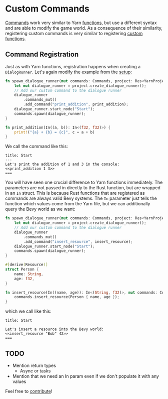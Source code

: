# Custom Commands

[Commands](../yarn_files/commands.md) work very similar to Yarn [functions](../yarn_files/functions.md), but 
use a different syntax and are able to modify the game world. As a consequence of their similarity,
registering custom commands is very similar to registering [custom functions](./custom_functions.md).

## Command Registration

Just as with Yarn functions, registration happens when creating a `DialogRunner`.
Let's again modify the example from the [setup](./setup.md):

```rust
fn spawn_dialogue_runner(mut commands: Commands, project: Res<YarnProject>) {
    let mut dialogue_runner = project.create_dialogue_runner();
    // Add our custom command to the dialogue runner
    dialogue_runner
        .commands_mut()
        .add_command("print_addition", print_addition);
    dialogue_runner.start_node("Start");
    commands.spawn(dialogue_runner);
}

fn print_addition(In((a, b)): In<(f32, f32)>) {
    print!("{a} + {b} = {c}", c = a + b)
}
```

We call the command like this:

```text
title: Start
---
Let's print the addition of 1 and 3 in the console:
<<print_addition 1 3>>
===
```

You will have seen one crucial difference to Yarn functions immediately.
The parameters are not passed in directly to the Rust function, but are wrapped in an `In` struct.
This is because Rust functions that are registered as commands are always valid Bevy systems. 
The `In` parameter just tells the function which values come from the Yarn file, but we can additionally query the Bevy world as we want:

```rust
fn spawn_dialogue_runner(mut commands: Commands, project: Res<YarnProject>) {
    let mut dialogue_runner = project.create_dialogue_runner();
    // Add our custom command to the dialogue runner
    dialogue_runner
        .commands_mut()
        .add_command("insert_resource", insert_resource);
    dialogue_runner.start_node("Start");
    commands.spawn(dialogue_runner);
}

#[derive(Resource)]
struct Person {
    name: String,
    age: f32,
}

fn insert_resource(In((name, age)): In<(String, f32)>, mut commands: Commands) {
    commands.insert_resource(Person { name, age });
}
```

which we call like this:

```text
title: Start
---
Let's insert a resource into the Bevy world:
<<insert_resource "Bob" 42>>
===
```
## TODO

- Mention return types
  - Async or tasks 
- Mention that we need an In param even if we don't populate it with any values

Feel free to [contribute](https://github.com/YarnSpinnerTool/YarnSpinner-Rust/edit/main/docs/src/bevy_plugin/custom_commands.md)!
